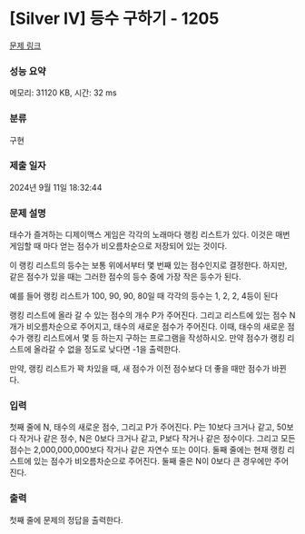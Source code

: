 # [Silver IV] 등수 구하기 - 1205 

[문제 링크](https://www.acmicpc.net/problem/1205) 

### 성능 요약

메모리: 31120 KB, 시간: 32 ms

### 분류

구현

### 제출 일자

2024년 9월 11일 18:32:44

### 문제 설명

<p>태수가 즐겨하는 디제이맥스 게임은 각각의 노래마다 랭킹 리스트가 있다. 이것은 매번 게임할 때 마다 얻는 점수가 비오름차순으로 저장되어 있는 것이다.</p>

<p>이 랭킹 리스트의 등수는 보통 위에서부터 몇 번째 있는 점수인지로 결정한다. 하지만, 같은 점수가 있을 때는 그러한 점수의 등수 중에 가장 작은 등수가 된다.</p>

<p>예를 들어 랭킹 리스트가 100, 90, 90, 80일 때 각각의 등수는 1, 2, 2, 4등이 된다</p>

<p>랭킹 리스트에 올라 갈 수 있는 점수의 개수 P가 주어진다. 그리고 리스트에 있는 점수 N개가 비오름차순으로 주어지고, 태수의 새로운 점수가 주어진다. 이때, 태수의 새로운 점수가 랭킹 리스트에서 몇 등 하는지 구하는 프로그램을 작성하시오. 만약 점수가 랭킹 리스트에 올라갈 수 없을 정도로 낮다면 -1을 출력한다.</p>

<p>만약, 랭킹 리스트가 꽉 차있을 때, 새 점수가 이전 점수보다 더 좋을 때만 점수가 바뀐다.</p>

### 입력 

 <p>첫째 줄에 N, 태수의 새로운 점수, 그리고 P가 주어진다. P는 10보다 크거나 같고, 50보다 작거나 같은 정수, N은 0보다 크거나 같고, P보다 작거나 같은 정수이다. 그리고 모든 점수는 2,000,000,000보다 작거나 같은 자연수 또는 0이다. 둘째 줄에는 현재 랭킹 리스트에 있는 점수가 비오름차순으로 주어진다. 둘째 줄은 N이 0보다 큰 경우에만 주어진다.</p>

### 출력 

 <p>첫째 줄에 문제의 정답을 출력한다.</p>

